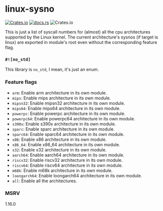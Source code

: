 # linux-sysno

[![Crates.io](https://img.shields.io/crates/v/linux-sysno?style=for-the-badge)](https://crates.io/crates/linux-sysno)
[![docs.rs](https://img.shields.io/docsrs/linux-sysno?style=for-the-badge)](https://docs.rs/linux-sysno)
![Crates.io](https://img.shields.io/crates/l/linux-sysno?style=for-the-badge)

This is just a list of syscall numbers for (almost) all the cpu architectures supported by the Linux kernel.
The current architecture's sysnos (if target is linux) are exported in module's root even without the corresponding feature flag.

### `#![no_std]`

This library is `no_std`, I mean, it's just an enum.

### Feature flags

- `arm`: Enable arm architecture in its own module.
- `mips`: Enable mips architecture in its own module.
- `mipsn32`: Enable mipsn32 architecture in its own module.
- `mips64`: Enable mips64 architecture in its own module.
- `powerpc`: Enable powerpc architecture in its own module.
- `powerpc64`: Enable powerpc64 architecture in its own module.
- `s390x`: Enable s390x architecture in its own module.
- `sparc`: Enable sparc architecture in its own module.
- `sparc64`: Enable sparc64 architecture in its own module.
- `x86`: Enable x86 architecture in its own module.
- `x86_64`: Enable x86_64 architecture in its own module.
- `x32`: Enable x32 architecture in its own module.
- `aarch64`: Enable aarch64 architecture in its own module.
- `riscv32`: Enable riscv32 architecture in its own module.
- `riscv64`: Enable riscv64 architecture in its own module.
- `m68k`: Enable m68k architecture in its own module.
- `loongarch64`: Enable loongarch64 architecture in its own module.
- `all`: Enable all the architectures.

### MSRV

1.16.0
